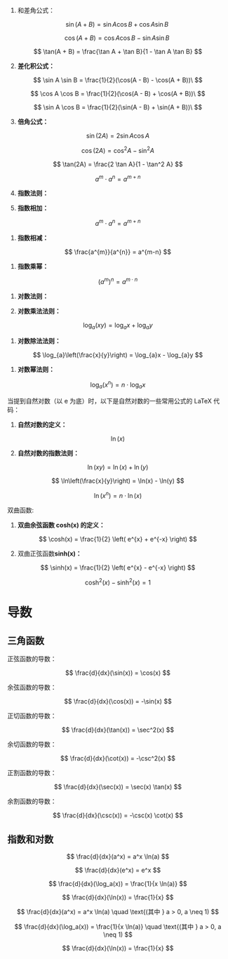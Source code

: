 1. 和差角公式：

$$
   \sin(A + B) = \sin A \cos B + \cos A \sin B\
$$

$$
\cos(A + B) = \cos A \cos B - \sin A \sin B\
$$

$$
\tan(A + B) = \frac{\tan A + \tan B}{1 - \tan A \tan B}
$$

2. **差化积公式：**

$$
   \sin A \sin B = \frac{1}{2}(\cos(A - B) - \cos(A + B))\
$$

$$
\cos A \cos B = \frac{1}{2}(\cos(A - B) + \cos(A + B))\
$$

$$
\sin A \cos B = \frac{1}{2}(\sin(A - B) + \sin(A + B))\
$$

3. **倍角公式：**

$$
   \sin(2A) = 2 \sin A \cos A
$$

$$
\cos(2A) = \cos^2 A - \sin^2 A
$$

$$
\tan(2A) = \frac{2 \tan A}{1 - \tan^2 A}
$$

$$
a^{m} \cdot a^{n} = a^{m+n}
$$

4. **指数法则：**

1. **指数相加：**

$$
a^{m} \cdot a^{n} = a^{m+n}
$$

1. **指数相减：**

$$
   \frac{a^{m}}{a^{n}} = a^{m-n}
$$

1. **指数乘幂：**

$$
   (a^{m})^{n} = a^{m \cdot n}
$$

1. **对数法则：**

1. **对数乘法法则：**

$$
   \log_{a}(xy) = \log_{a}x + \log_{a}y
$$

1. **对数除法法则：**

$$
   \log_{a}\left(\frac{x}{y}\right) = \log_{a}x - \log_{a}y
$$

1. **对数幂法则：**

$$
   \log_{a}(x^{n}) = n \cdot \log_{a}x
$$

当提到自然对数（以 e 为底）时，以下是自然对数的一些常用公式的 LaTeX 代码：

1. **自然对数的定义：**

$$
   \ln(x)
$$

2. **自然对数的指数法则：**

$$
   \ln(xy) = \ln(x) + \ln(y)
$$

$$
   \ln\left(\frac{x}{y}\right) = \ln(x) - \ln(y)
$$

$$
   \ln(x^n) = n \cdot \ln(x)
$$

双曲函数:

1. **双曲余弦函数 cosh(x) 的定义：**

$$
   \cosh(x) = \frac{1}{2} \left( e^{x} + e^{-x} \right)
$$

2. 双曲正弦函数**sinh(x)：**

$$
   \sinh(x) = \frac{1}{2} \left( e^{x} - e^{-x} \right)
$$

$$
\cosh^2(x) - \sinh^2(x) = 1
$$

# 导数

## 三角函数

正弦函数的导数：

$$
\frac{d}{dx}(\sin(x)) = \cos(x)
$$

余弦函数的导数：

$$
\frac{d}{dx}(\cos(x)) = -\sin(x)
$$

正切函数的导数：

$$
\frac{d}{dx}(\tan(x)) = \sec^2(x)
$$

余切函数的导数：

$$
\frac{d}{dx}(\cot(x)) = -\csc^2(x)
$$

正割函数的导数：

$$
\frac{d}{dx}(\sec(x)) = \sec(x) \tan(x)
$$

余割函数的导数：

$$
\frac{d}{dx}(\csc(x)) = -\csc(x) \cot(x)
$$

## 指数和对数

$$
\frac{d}{dx}(a^x) = a^x \ln(a)
$$

$$
\frac{d}{dx}(e^x) = e^x
$$

$$
\frac{d}{dx}(\log_a(x)) = \frac{1}{x \ln(a)}
$$

$$
\frac{d}{dx}(\ln(x)) = \frac{1}{x}
$$

$$
\frac{d}{dx}(a^x) = a^x \ln(a) \quad \text{(其中 } a > 0, a \neq 1)
$$

$$
\frac{d}{dx}(\log_a(x)) = \frac{1}{x \ln(a)} \quad \text{(其中 } a > 0, a \neq 1)
$$

$$
\frac{d}{dx}(\ln(x)) = \frac{1}{x}
$$
